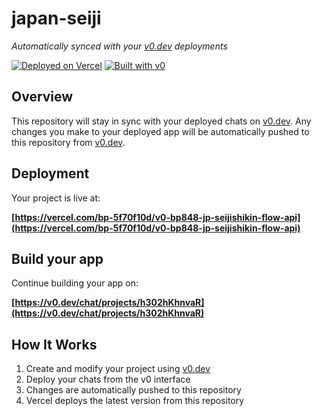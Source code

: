 # japan-seiji

*Automatically synced with your [v0.dev](https://v0.dev) deployments*

[![Deployed on Vercel](https://img.shields.io/badge/Deployed%20on-Vercel-black?style=for-the-badge&logo=vercel)](https://vercel.com/bp-5f70f10d/v0-bp848-jp-seijishikin-flow-api)
[![Built with v0](https://img.shields.io/badge/Built%20with-v0.dev-black?style=for-the-badge)](https://v0.dev/chat/projects/h302hKhnvaR)

## Overview

This repository will stay in sync with your deployed chats on [v0.dev](https://v0.dev).
Any changes you make to your deployed app will be automatically pushed to this repository from [v0.dev](https://v0.dev).

## Deployment

Your project is live at:

**[https://vercel.com/bp-5f70f10d/v0-bp848-jp-seijishikin-flow-api](https://vercel.com/bp-5f70f10d/v0-bp848-jp-seijishikin-flow-api)**

## Build your app

Continue building your app on:

**[https://v0.dev/chat/projects/h302hKhnvaR](https://v0.dev/chat/projects/h302hKhnvaR)**

## How It Works

1. Create and modify your project using [v0.dev](https://v0.dev)
2. Deploy your chats from the v0 interface
3. Changes are automatically pushed to this repository
4. Vercel deploys the latest version from this repository